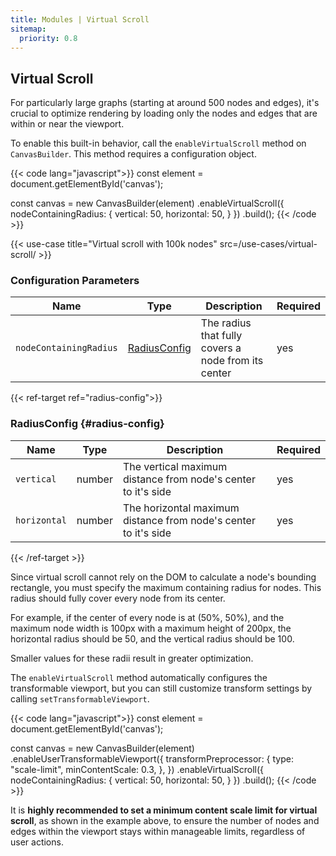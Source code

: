 ```yaml
---
title: Modules | Virtual Scroll
sitemap:
  priority: 0.8
---
```


## Virtual Scroll

For particularly large graphs (starting at around 500 nodes and edges), it's crucial to optimize rendering by loading only the nodes and edges that are within or near the viewport.

To enable this built-in behavior, call the `enableVirtualScroll` method on `CanvasBuilder`. This method requires a configuration object.

{{< code lang="javascript">}}
const element = document.getElementById('canvas');

const canvas = new CanvasBuilder(element)
  .enableVirtualScroll({
    nodeContainingRadius: {
      vertical: 50,
      horizontal: 50,
    }
  })
  .build();
{{< /code >}}

{{< use-case title="Virtual scroll with 100k nodes" src=/use-cases/virtual-scroll/ >}}

### Configuration Parameters

| Name                   | Type                           | Description                                         | Required |
|------------------------|--------------------------------|-----------------------------------------------------|----------|
| `nodeContainingRadius` | [RadiusConfig](#radius-config) | The radius that fully covers a node from its center | yes      |

{{< ref-target ref="radius-config">}}

### RadiusConfig {#radius-config}

| Name         | Type   | Description                                                     | Required |
|--------------|--------|-----------------------------------------------------------------|----------|
| `vertical`   | number | The vertical maximum distance from node's center to it's side   | yes      |
| `horizontal` | number | The horizontal maximum distance from node's center to it's side | yes      |

{{< /ref-target >}}

Since virtual scroll cannot rely on the DOM to calculate a node's bounding rectangle, you must specify the maximum containing radius for nodes. This radius should fully cover every node from its center.

For example, if the center of every node is at (50%, 50%), and the maximum node width is 100px with a maximum height of 200px, the horizontal radius should be 50, and the vertical radius should be 100.

Smaller values for these radii result in greater optimization.

The `enableVirtualScroll` method automatically configures the transformable viewport, but you can still customize transform settings by calling `setTransformableViewport`.

{{< code lang="javascript">}}
const element = document.getElementById('canvas');

const canvas = new CanvasBuilder(element)
  .enableUserTransformableViewport({
    transformPreprocessor: {
      type: "scale-limit",
      minContentScale: 0.3,
    },
  })
  .enableVirtualScroll({
    nodeContainingRadius: {
      vertical: 50,
      horizontal: 50,
    }
  })
  .build();
{{< /code >}}

It is **highly recommended to set a minimum content scale limit for virtual scroll**,
as shown in the example above, to ensure the number of nodes and edges within the
viewport stays within manageable limits, regardless of user actions.
